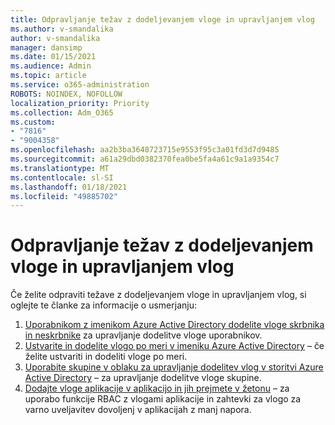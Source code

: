 ```yaml
---
title: Odpravljanje težav z dodeljevanjem vloge in upravljanjem vlog
ms.author: v-smandalika
author: v-smandalika
manager: dansimp
ms.date: 01/15/2021
ms.audience: Admin
ms.topic: article
ms.service: o365-administration
ROBOTS: NOINDEX, NOFOLLOW
localization_priority: Priority
ms.collection: Adm_O365
ms.custom:
- "7816"
- "9004358"
ms.openlocfilehash: aa2b3ba3648723715e9553f95c3a01fd3d7d9485
ms.sourcegitcommit: a61a29dbd0382370fea0be5fa4a61c9a1a9354c7
ms.translationtype: MT
ms.contentlocale: sl-SI
ms.lasthandoff: 01/18/2021
ms.locfileid: "49885702"
---
```

# <a name="troubleshoot-issues-with-application-role-assignment-and-management"></a>Odpravljanje težav z dodeljevanjem vloge in upravljanjem vlog

Če želite odpraviti težave z dodeljevanjem vloge in upravljanjem vlog, si oglejte te članke za informacije o usmerjanju:

1. [Uporabnikom z imenikom Azure Active Directory dodelite vloge skrbnika in neskrbnike](https://docs.microsoft.com/azure/active-directory/fundamentals/active-directory-users-assign-role-azure-portal) za upravljanje dodelitve vloge uporabnikov.
2. [Ustvarite in dodelite vlogo po meri v imeniku Azure Active Directory](https://docs.microsoft.com/azure/active-directory/roles/custom-create) – če želite ustvariti in dodeliti vloge po meri.
3. [Uporabite skupine v oblaku za upravljanje dodelitev vlog v storitvi Azure Active Directory](https://docs.microsoft.com/azure/active-directory/roles/groups-concept) – za upravljanje dodelitve vloge skupine.
4. [Dodajte vloge aplikacije v aplikacijo in jih prejmete v žetonu](https://docs.microsoft.com/azure/active-directory/develop/howto-add-app-roles-in-azure-ad-apps#app-roles-vs-groups) – za uporabo funkcije RBAC z vlogami aplikacije in zahtevki za vlogo za varno uveljavitev dovoljenj v aplikacijah z manj napora.
